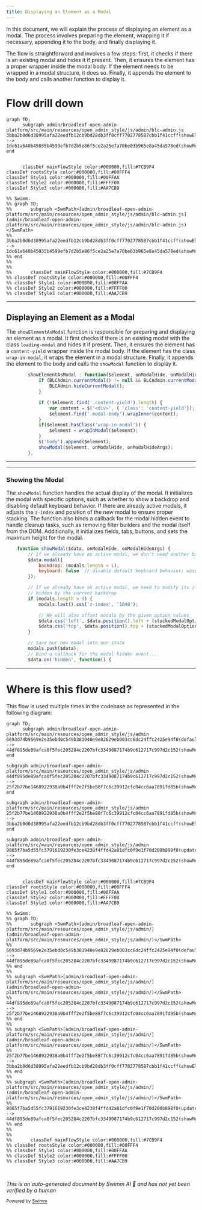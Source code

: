 ```yaml
---
title: Displaying an Element as a Modal
---
```

In this document, we will explain the process of displaying an element as a modal. The process involves preparing the element, wrapping it if necessary, appending it to the body, and finally displaying it.

The flow is straightforward and involves a few steps: first, it checks if there is an existing modal and hides it if present. Then, it ensures the element has a proper wrapper inside the modal body. If the element needs to be wrapped in a modal structure, it does so. Finally, it appends the element to the body and calls another function to display it.

# Flow drill down

```mermaid
graph TD;
      subgraph admin/broadleaf-open-admin-platform/src/main/resources/open_admin_style/js/admin/blc-admin.js
3bba2b0d6d38995afa22eedfb12cb9bd28db3ff0cff7702778587cbb1f41ccff(showElementAsModal):::mainFlowStyle --> 1dc61a640b45035b4599efb7d2b5e86f5ce2a25e7a70be03b965e8a45da578ed(showModal):::mainFlowStyle
end


      classDef mainFlowStyle color:#000000,fill:#7CB9F4
classDef rootsStyle color:#000000,fill:#00FFF4
classDef Style1 color:#000000,fill:#00FFAA
classDef Style2 color:#000000,fill:#FFFF00
classDef Style3 color:#000000,fill:#AA7CB9

%% Swimm:
%% graph TD;
%%       subgraph <SwmPath>[admin/broadleaf-open-admin-platform/src/main/resources/open_admin_style/js/admin/blc-admin.js](admin/broadleaf-open-admin-platform/src/main/resources/open_admin_style/js/admin/blc-admin.js)</SwmPath>
%% 3bba2b0d6d38995afa22eedfb12cb9bd28db3ff0cff7702778587cbb1f41ccff(showElementAsModal):::mainFlowStyle --> 1dc61a640b45035b4599efb7d2b5e86f5ce2a25e7a70be03b965e8a45da578ed(showModal):::mainFlowStyle
%% end
%% 
%% 
%%       classDef mainFlowStyle color:#000000,fill:#7CB9F4
%% classDef rootsStyle color:#000000,fill:#00FFF4
%% classDef Style1 color:#000000,fill:#00FFAA
%% classDef Style2 color:#000000,fill:#FFFF00
%% classDef Style3 color:#000000,fill:#AA7CB9
```

<SwmSnippet path="/admin/broadleaf-open-admin-platform/src/main/resources/open_admin_style/js/admin/blc-admin.js" line="348">

---

## Displaying an Element as a Modal

The <SwmToken path="admin/broadleaf-open-admin-platform/src/main/resources/open_admin_style/js/admin/blc-admin.js" pos="348:1:1" line-data="        showElementAsModal : function($element, onModalHide, onModalHideArgs) {">`showElementAsModal`</SwmToken> function is responsible for preparing and displaying an element as a modal. It first checks if there is an existing modal with the class <SwmToken path="admin/broadleaf-open-admin-platform/src/main/resources/open_admin_style/js/admin/blc-admin.js" pos="349:25:27" line-data="            if (BLCAdmin.currentModal() != null &amp;&amp; BLCAdmin.currentModal().hasClass(&#39;loading-modal&#39;)) {">`loading-modal`</SwmToken> and hides it if present. Then, it ensures the element has a <SwmToken path="admin/broadleaf-open-admin-platform/src/main/resources/open_admin_style/js/admin/blc-admin.js" pos="353:11:13" line-data="            if (!$element.find(&#39;.content-yield&#39;).length) {">`content-yield`</SwmToken> wrapper inside the modal body. If the element has the class <SwmToken path="admin/broadleaf-open-admin-platform/src/main/resources/open_admin_style/js/admin/blc-admin.js" pos="357:9:13" line-data="            if($element.hasClass(&#39;wrap-in-modal&#39;)) {">`wrap-in-modal`</SwmToken>, it wraps the element in a modal structure. Finally, it appends the element to the body and calls the <SwmToken path="admin/broadleaf-open-admin-platform/src/main/resources/open_admin_style/js/admin/blc-admin.js" pos="361:1:1" line-data="            showModal($element, onModalHide, onModalHideArgs);">`showModal`</SwmToken> function to display it.

```javascript
        showElementAsModal : function($element, onModalHide, onModalHideArgs) {
            if (BLCAdmin.currentModal() != null && BLCAdmin.currentModal().hasClass('loading-modal')) {
                BLCAdmin.hideCurrentModal();
            }

            if (!$element.find('.content-yield').length) {
                var content = $('<div>', { 'class': 'content-yield'});
                $element.find('.modal-body').wrapInner(content);
            }
            if($element.hasClass('wrap-in-modal')) {
                $element = wrapInModal($element);
            }
            $('body').append($element);
            showModal($element, onModalHide, onModalHideArgs);
        },
```

---

</SwmSnippet>

<SwmSnippet path="/admin/broadleaf-open-admin-platform/src/main/resources/open_admin_style/js/admin/blc-admin.js" line="52">

---

### Showing the Modal

The <SwmToken path="admin/broadleaf-open-admin-platform/src/main/resources/open_admin_style/js/admin/blc-admin.js" pos="52:3:3" line-data="    function showModal($data, onModalHide, onModalHideArgs) {">`showModal`</SwmToken> function handles the actual display of the modal. It initializes the modal with specific options, such as whether to show a backdrop and disabling default keyboard behavior. If there are already active modals, it adjusts the <SwmToken path="admin/broadleaf-open-admin-platform/src/main/resources/open_admin_style/js/admin/blc-admin.js" pos="59:28:30" line-data="        // If we already have an active modal, we need to modify its z-index so that it will be">`z-index`</SwmToken> and position of the new modal to ensure proper stacking. The function also binds a callback for the modal hidden event to handle cleanup tasks, such as removing filter builders and the modal itself from the DOM. Additionally, it initializes fields, tabs, buttons, and sets the maximum height for the modal.

```javascript
    function showModal($data, onModalHide, onModalHideArgs) {
        // If we already have an active modal, we don't need another backdrop on subsequent modals
        $data.modal({
            backdrop: (modals.length < 1),
            keyboard: false  // disable default keyboard behavior; wasn't intended to work with layered modals
        });

        // If we already have an active modal, we need to modify its z-index so that it will be
        // hidden by the current backdrop
        if (modals.length > 0) {
            modals.last().css('z-index', '1040');

            // We will also offset modals by the given option values
            $data.css('left', $data.position().left + (stackedModalOptions.left * modals.length) + 'px');
            $data.css('top', $data.position().top + (stackedModalOptions.top * modals.length) + 'px');
        }

        // Save our new modal into our stack
        modals.push($data);
        // Bind a callback for the modal hidden event...
        $data.on('hidden', function() {
```

---

</SwmSnippet>

# Where is this flow used?

This flow is used multiple times in the codebase as represented in the following diagram:

```mermaid
graph TD;
      subgraph admin/broadleaf-open-admin-platform/src/main/resources/open_admin_style/js/admin
6693d74b9569e2e35ebd0c549b381940e9e82629eb003cc6dc24ffc2425e94f0(defaultErrorHandler):::rootsStyle --> 44df895de89afca0f5fec205284c2207bfc3349087174b9c612717c997d2c152(showMessageAsModal)
end

subgraph admin/broadleaf-open-admin-platform/src/main/resources/open_admin_style/js/admin
44df895de89afca0f5fec205284c2207bfc3349087174b9c612717c997d2c152(showMessageAsModal) --> 25f2b77be1468922938a0b4fff2e2f5be88f7c6c39912cfc04cc6aa7891fd85b(showMessageAsModalWithCallback)
end

subgraph admin/broadleaf-open-admin-platform/src/main/resources/open_admin_style/js/admin
25f2b77be1468922938a0b4fff2e2f5be88f7c6c39912cfc04cc6aa7891fd85b(showMessageAsModalWithCallback) --> 3bba2b0d6d38995afa22eedfb12cb9bd28db3ff0cff7702778587cbb1f41ccff(showElementAsModal):::mainFlowStyle
end

subgraph admin/broadleaf-open-admin-platform/src/main/resources/open_admin_style/js/admin
9865f7ba5d55fc3791619230fe3ce4238f4ffd42a81dfc0f9e1f70d200b898f0(update):::rootsStyle --> 44df895de89afca0f5fec205284c2207bfc3349087174b9c612717c997d2c152(showMessageAsModal)
end


      classDef mainFlowStyle color:#000000,fill:#7CB9F4
classDef rootsStyle color:#000000,fill:#00FFF4
classDef Style1 color:#000000,fill:#00FFAA
classDef Style2 color:#000000,fill:#FFFF00
classDef Style3 color:#000000,fill:#AA7CB9

%% Swimm:
%% graph TD;
%%       subgraph <SwmPath>[admin/broadleaf-open-admin-platform/src/main/resources/open_admin_style/js/admin/](admin/broadleaf-open-admin-platform/src/main/resources/open_admin_style/js/admin/)</SwmPath>
%% 6693d74b9569e2e35ebd0c549b381940e9e82629eb003cc6dc24ffc2425e94f0(defaultErrorHandler):::rootsStyle --> 44df895de89afca0f5fec205284c2207bfc3349087174b9c612717c997d2c152(showMessageAsModal)
%% end
%% 
%% subgraph <SwmPath>[admin/broadleaf-open-admin-platform/src/main/resources/open_admin_style/js/admin/](admin/broadleaf-open-admin-platform/src/main/resources/open_admin_style/js/admin/)</SwmPath>
%% 44df895de89afca0f5fec205284c2207bfc3349087174b9c612717c997d2c152(showMessageAsModal) --> 25f2b77be1468922938a0b4fff2e2f5be88f7c6c39912cfc04cc6aa7891fd85b(showMessageAsModalWithCallback)
%% end
%% 
%% subgraph <SwmPath>[admin/broadleaf-open-admin-platform/src/main/resources/open_admin_style/js/admin/](admin/broadleaf-open-admin-platform/src/main/resources/open_admin_style/js/admin/)</SwmPath>
%% 25f2b77be1468922938a0b4fff2e2f5be88f7c6c39912cfc04cc6aa7891fd85b(showMessageAsModalWithCallback) --> 3bba2b0d6d38995afa22eedfb12cb9bd28db3ff0cff7702778587cbb1f41ccff(showElementAsModal):::mainFlowStyle
%% end
%% 
%% subgraph <SwmPath>[admin/broadleaf-open-admin-platform/src/main/resources/open_admin_style/js/admin/](admin/broadleaf-open-admin-platform/src/main/resources/open_admin_style/js/admin/)</SwmPath>
%% 9865f7ba5d55fc3791619230fe3ce4238f4ffd42a81dfc0f9e1f70d200b898f0(update):::rootsStyle --> 44df895de89afca0f5fec205284c2207bfc3349087174b9c612717c997d2c152(showMessageAsModal)
%% end
%% 
%% 
%%       classDef mainFlowStyle color:#000000,fill:#7CB9F4
%% classDef rootsStyle color:#000000,fill:#00FFF4
%% classDef Style1 color:#000000,fill:#00FFAA
%% classDef Style2 color:#000000,fill:#FFFF00
%% classDef Style3 color:#000000,fill:#AA7CB9
```

&nbsp;

*This is an auto-generated document by Swimm AI 🌊 and has not yet been verified by a human*

<SwmMeta version="3.0.0" repo-id="Z2l0aHViJTNBJTNBQnJvYWRsZWFmQ29tbWVyY2UtZGVtby1uZXclM0ElM0FTd2ltbS1EZW1v" repo-name="BroadleafCommerce-demo-new" doc-type="flows"><sup>Powered by [Swimm](/)</sup></SwmMeta>
